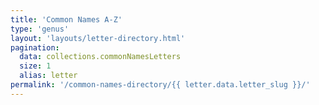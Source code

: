 ```yaml
---
title: 'Common Names A-Z'
type: 'genus'
layout: 'layouts/letter-directory.html'
pagination:
  data: collections.commonNamesLetters
  size: 1
  alias: letter
permalink: '/common-names-directory/{{ letter.data.letter_slug }}/'
---
```

